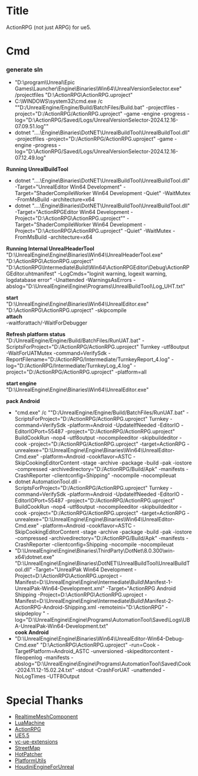 # Title
ActionRPG (not just ARPG) for ue5.

# Cmd

### generate sln
- "D:\program\Unreal\Epic Games\Launcher\Engine\Binaries\Win64\UnrealVersionSelector.exe" /projectfiles "D:\ActionRPG\ActionRPG.uproject"<br>
- C:\WINDOWS\system32\cmd.exe /c ""D:/UnrealEngine/Engine/Build/BatchFiles/Build.bat"  -projectfiles -project="D:/ActionRPG/ActionRPG.uproject" -game -engine -progress -log="D:\ActionRPG/Saved/Logs/UnrealVersionSelector-2024.12.16-07.09.51.log""<br>
- dotnet  "..\..\Engine\Binaries\DotNET\UnrealBuildTool\UnrealBuildTool.dll" -projectfiles -project="D:/ActionRPG/ActionRPG.uproject" -game -engine -progress -log="D:\ActionRPG/Saved/Logs/UnrealVersionSelector-2024.12.16-07.12.49.log"<br>


**Running UnrealBuildTool**<br>
- dotnet "..\..\Engine\Binaries\DotNET\UnrealBuildTool\UnrealBuildTool.dll" -Target="UnrealEditor Win64 Development" -Target="ShaderCompileWorker Win64 Development -Quiet" -WaitMutex -FromMsBuild -architecture=x64<br>
- dotnet  "..\..\Engine\Binaries\DotNET\UnrealBuildTool\UnrealBuildTool.dll" -Target="ActionRPGEditor Win64 Development -Project=\"D:\ActionRPG\ActionRPG.uproject\"" -Target="ShaderCompileWorker Win64 Development -Project=\"D:\ActionRPG\ActionRPG.uproject\" -Quiet" -WaitMutex -FromMsBuild -architecture=x64<br>

**Running Internal UnrealHeaderTool**<br>
"D:\UnrealEngine\Engine\Binaries\Win64\UnrealHeaderTool.exe" "D:\ActionRPG\ActionRPG.uproject" "D:\ActionRPG\Intermediate\Build\Win64\ActionRPGEditor\Debug\ActionRPGEditor.uhtmanifest" -LogCmds="loginit warning, logexit warning, logdatabase error" -Unattended -WarningsAsErrors -abslog="D:\UnrealEngine\Engine\Programs\UnrealBuildTool\Log_UHT.txt"<br>

**start**<br>
"D:\UnrealEngine\Engine\Binaries\Win64\UnrealEditor.exe" "D:\ActionRPG\ActionRPG.uproject" -skipcompile<br>
**attach**<br>
-waitforattach/-WaitForDebugger<br>

**Refresh platform status**<br>
"D:/UnrealEngine/Engine/Build/BatchFiles/RunUAT.bat"  -ScriptsForProject="D:/ActionRPG/ActionRPG.uproject" Turnkey -utf8output -WaitForUATMutex -command=VerifySdk -ReportFilename="D:/ActionRPG/Intermediate/TurnkeyReport_4.log" -log="D:/ActionRPG/Intermediate/TurnkeyLog_4.log" -project="D:/ActionRPG/ActionRPG.uproject"  -platform=all<br>

**start engine**<br>
"D:\UnrealEngine\Engine\Binaries\Win64\UnrealEditor.exe"<br>

**pack Android**<br>
- "cmd.exe" /c ""D:/UnrealEngine/Engine/Build/BatchFiles/RunUAT.bat"  -ScriptsForProject="D:/ActionRPG/ActionRPG.uproject" Turnkey -command=VerifySdk -platform=Android -UpdateIfNeeded -EditorIO -EditorIOPort=55487  -project="D:/ActionRPG/ActionRPG.uproject" BuildCookRun -nop4 -utf8output -nocompileeditor -skipbuildeditor -cook  -project="D:/ActionRPG/ActionRPG.uproject" -target=ActionRPG  -unrealexe="D:\UnrealEngine\Engine\Binaries\Win64\UnrealEditor-Cmd.exe" -platform=Android  -cookflavor=ASTC -SkipCookingEditorContent -stage -archive -package -build -pak -iostore -compressed -archivedirectory="D:/ActionRPG/Build/Apk" -manifests -CrashReporter -clientconfig=Shipping" -nocompile -nocompileuat<br>
- dotnet  AutomationTool.dll -ScriptsForProject="D:/ActionRPG/ActionRPG.uproject" Turnkey -command=VerifySdk -platform=Android -UpdateIfNeeded -EditorIO -EditorIOPort=55487  -project="D:/ActionRPG/ActionRPG.uproject" BuildCookRun -nop4 -utf8output -nocompileeditor -skipbuildeditor -cook  -project="D:/ActionRPG/ActionRPG.uproject" -target=ActionRPG  -unrealexe="D:\UnrealEngine\Engine\Binaries\Win64\UnrealEditor-Cmd.exe" -platform=Android  -cookflavor=ASTC -SkipCookingEditorContent -stage -archive -package -build -pak -iostore -compressed -archivedirectory="D:/ActionRPG/Build/Apk" -manifests -CrashReporter -clientconfig=Shipping -nocompile -nocompileuat<br>
- "D:\UnrealEngine\Engine\Binaries\ThirdParty\DotNet\8.0.300\win-x64\dotnet.exe" "D:\UnrealEngine\Engine\Binaries\DotNET\UnrealBuildTool\UnrealBuildTool.dll" -Target="UnrealPak Win64 Development -Project=D:\ActionRPG\ActionRPG.uproject -Manifest=D:\UnrealEngine\Engine\Intermediate\Build\Manifest-1-UnrealPak-Win64-Development.xml" -Target="ActionRPG Android Shipping -Project=D:\ActionRPG\ActionRPG.uproject -Manifest=D:\UnrealEngine\Engine\Intermediate\Build\Manifest-2-ActionRPG-Android-Shipping.xml  -remoteini=\"D:\ActionRPG\"  -skipdeploy " -log="D:\UnrealEngine\Engine\Programs\AutomationTool\Saved\Logs\UBA-UnrealPak-Win64-Development.txt"<br>
**cook Android**<br>
- "D:\UnrealEngine\Engine\Binaries\Win64\UnrealEditor-Win64-Debug-Cmd.exe" "D:\ActionRPG\ActionRPG.uproject" -run=Cook  -TargetPlatform=Android_ASTC  -unversioned -skipeditorcontent -fileopenlog -manifests -abslog="D:\UnrealEngine\Engine\Programs\AutomationTool\Saved\Cook-2024.11.12-15.02.24.txt" -stdout -CrashForUAT -unattended -NoLogTimes  -UTF8Output<br>


# Special Thanks
- [RealtimeMeshComponent](https://github.com/TriAxis-Games/RealtimeMeshComponent)
- [LuaMachine](https://github.com/rdeioris/LuaMachine)
- [ActionRPG](https://docs.unrealengine.com/4.27/zh-CN/Resources/SampleGames/ARPG/)
- [UE5.5](https://www.unrealengine.com/zh-CN/unreal-engine-5)
- [vc-ue-extensions](https://github.com/microsoft/vc-ue-extensions)
- [StreetMap](https://github.com/ue4plugins/StreetMap)
- [HotPatcher](https://github.com/hxhb/HotPatcher)
- [PlatformUtils](https://github.com/hxhb/PlatformUtils)
- [HoudiniEngineForUnreal](https://github.com/sideeffects/HoudiniEngineForUnreal)


